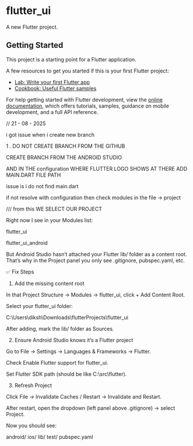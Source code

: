 # flutter_ui

A new Flutter project.

## Getting Started

This project is a starting point for a Flutter application.

A few resources to get you started if this is your first Flutter project:

- [Lab: Write your first Flutter app](https://docs.flutter.dev/get-started/codelab)
- [Cookbook: Useful Flutter samples](https://docs.flutter.dev/cookbook)

For help getting started with Flutter development, view the
[online documentation](https://docs.flutter.dev/), which offers tutorials,
samples, guidance on mobile development, and a full API reference.



// 21 - 08 - 2025

i got issue when i create new branch 

1 . DO NOT CREATE BRANCH FROM THE GITHUB 

CREATE BRANCH FROM THE ANDROID STUDIO

AND IN THE configuration WHERE FLUTTER LOGO SHOWS AT THERE ADD MAIN.DART FILE PATH 

issue is i do not find main.dart 

if not resolve with configuration then check modules in the file -> project





/// from this WE SELECT OUR PROJECT

Right now I see in your Modules list:

flutter_ui

flutter_ui_android

But Android Studio hasn’t attached your Flutter lib/ folder as a content root. That’s why in the Project panel you only see .gitignore, pubspec.yaml, etc.

✅ Fix Steps
1. Add the missing content root

In that Project Structure → Modules → flutter_ui, click + Add Content Root.

Select your flutter_ui folder:

C:\Users\diksh\Downloads\flutterProjects\flutter_ui


After adding, mark the lib/ folder as Sources.

2. Ensure Android Studio knows it’s a Flutter project

Go to File → Settings → Languages & Frameworks → Flutter.

Check Enable Flutter support for flutter_ui.

Set Flutter SDK path (should be like C:\src\flutter).

3. Refresh Project

Click File → Invalidate Caches / Restart → Invalidate and Restart.

After restart, open the dropdown (left panel above .gitignore) → select Project.

Now you should see:

android/
ios/
lib/
test/
pubspec.yaml